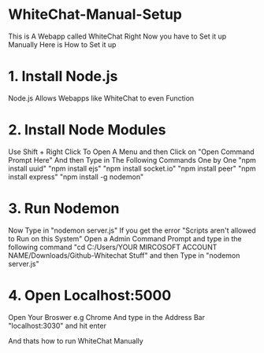 # WhiteChat-Manual-Setup
This is A Webapp called WhiteChat Right Now you have to Set it up Manually 
Here is How to Set it up
# 1. Install Node.js
Node.js Allows Webapps like WhiteChat to even Function
# 2. Install Node Modules
Use Shift + Right Click To Open A Menu and then Click on "Open Command Prompt Here" And then Type in The Following Commands One by One
"npm install uuid"
"npm install ejs"
"npm install socket.io"
"npm install peer"
"npm install express"
"npm install -g nodemon"
# 3. Run Nodemon
Now Type in "nodemon server.js" If you get the error "Scripts aren't allowed to Run on this System" Open a Admin Command Prompt and type in the following command
"cd C:/Users/YOUR MIRCOSOFT ACCOUNT NAME/Downloads/Github-Whitechat Stuff" and then Type in "nodemon server.js"
# 4. Open Localhost:5000
Open Your Broswer e.g Chrome And type in the Address Bar "localhost:3030" and hit enter

And thats how to run WhiteChat Manually

